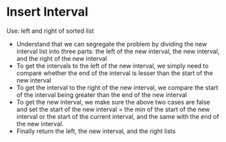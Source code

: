# Insert Interval

Use: left and right of sorted list

- Understand that we can segregate the problem by dividing the new interval list into three parts: the left of the new interval, the new interval, and the right of the new interval
- To get the intervals to the left of the new interval, we simply need to compare whether the end of the interval is lesser than the start of the new interval
- To get the interval to the right of the new interval, we compare the start of the interval being greater than the end of the new interval
- To get the new interval, we make sure the above two cases are false and set the start of the new interval = the min of the start of the new interval or the start of the current interval, and the same with the end of the new interval.
- Finally return the left, the new interval, and the right lists
